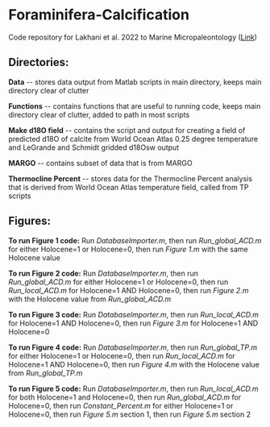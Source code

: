 # **Foraminifera-Calcification**
Code repository for Lakhani et al. 2022 to Marine Micropaleontology ([Link](http://klakhani.com/files/Lakhani_et_al._2022.pdf))

## **Directories:**

**Data** -- stores data output from Matlab scripts in main directory, keeps main directory clear of clutter

**Functions** -- contains functions that are useful to running code, keeps main directory clear of clutter, added to path in most scripts

**Make d18O field** -- contains the script and output for creating a field of predicted d18O of calcite from World Ocean Atlas 0.25 degree temperature and LeGrande and Schmidt gridded d18Osw output

**MARGO** -- contains subset of data that is from MARGO

**Thermocline Percent** -- stores data for the Thermocline Percent analysis that is derived from World Ocean Atlas temperature field, called from TP scripts

## **Figures:**
**To run Figure 1 code:** Run *DatabaseImporter.m*, then run *Run_global_ACD.m* for either Holocene=1 or Holocene=0, then run *Figure 1.m* with the same Holocene value

**To run Figure 2 code:** Run *DatabaseImporter.m*, then run *Run_global_ACD.m* for either Holocene=1 or Holocene=0, then run *Run_local_ACD.m* for Holocene=1 AND Holocene=0, then run *Figure 2.m* with the Holocene value from *Run_global_ACD.m*

**To run Figure 3 code:** Run *DatabaseImporter.m*, then run *Run_local_ACD.m* for Holocene=1 AND Holocene=0, then run *Figure 3.m* for Holocene=1 AND Holocene=0

**To run Figure 4 code:** Run *DatabaseImporter.m*, then run *Run_global_TP.m* for either Holocene=1 or Holocene=0, then run *Run_local_ACD.m* for Holocene=1 AND Holocene=0, then run *Figure 4.m* with the Holocene value from *Run_global_TP.m*

**To run Figure 5 code:** Run *DatabaseImporter.m*, then run *Run_local_ACD.m* for both Holocene=1 and Holocene=0, then run *Run_global_ACD.m* for Holocene=0, then run *Constant_Percent.m* for either Holocene=1 or Holocene=0, then run *Figure 5.m* section 1, then run *Figure 5.m* section 2
